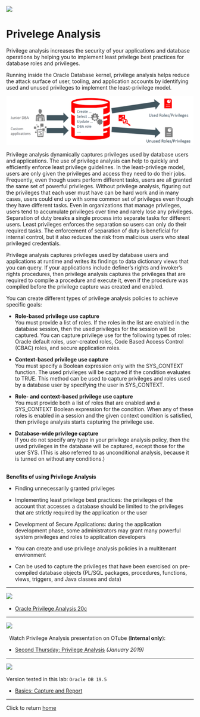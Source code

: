 ![](../../images/banner_PA.PNG)

# Privelege Analysis

Privilege analysis increases the security of your applications and database operations by helping you to implement least privilege best practices for database roles and privileges.

Running inside the Oracle Database kernel, privilege analysis helps reduce the attack surface of user, tooling, and application accounts by identifying used and unused privileges to implement the least-privilege model.

![](images/PA_Concept.PNG)

Privilege analysis dynamically captures privileges used by database users and applications. The use of privilege analysis can help to quickly and efficiently enforce least privilege guidelines. In the least-privilege model, users are only given the privileges and access they need to do their jobs. Frequently, even though users perform different tasks, users are all granted the same set of powerful privileges. Without privilege analysis, figuring out the privileges that each user must have can be hard work and in many cases, users could end up with some common set of privileges even though they have different tasks. Even in organizations that manage privileges, users tend to accumulate privileges over time and rarely lose any privileges. Separation of duty breaks a single process into separate tasks for different users. Least privileges enforces the separation so users can only do their required tasks. The enforcement of separation of duty is beneficial for internal control, but it also reduces the risk from malicious users who steal privileged credentials.

Privilege analysis captures privileges used by database users and applications at runtime and writes its findings to data dictionary views that you can query. If your applications include definer’s rights and invoker’s rights procedures, then privilege analysis captures the privileges that are required to compile a procedure and execute it, even if the procedure was compiled before the privilege capture was created and enabled.

You can create different types of privilege analysis policies to achieve specific goals:

- **Role-based privilege use capture**<br>
You must provide a list of roles. If the roles in the list are enabled in the database session, then the used privileges for the session will be captured. You can capture privilege use for the following types of roles: Oracle default roles, user-created roles, Code Based Access Control (CBAC) roles, and secure application roles.

- **Context-based privilege use capture**<br>
You must specify a Boolean expression only with the SYS_CONTEXT function. The used privileges will be captured if the condition evaluates to TRUE. This method can be used to capture privileges and roles used by a database user by specifying the user in SYS_CONTEXT.

- **Role- and context-based privilege use capture**<br>
You must provide both a list of roles that are enabled and a SYS_CONTEXT Boolean expression for the condition. When any of these roles is enabled in a session and the given context condition is satisfied, then privilege analysis starts capturing the privilege use.

- **Database-wide privilege capture**<br>
If you do not specify any type in your privilege analysis policy, then the used privileges in the database will be captured, except those for the user SYS. (This is also referred to as unconditional analysis, because it is turned on without any conditions.)
<br><br>

**Benefits of using Privilege Analysis**

- Finding unnecessarily granted privileges

- Implementing least privilege best practices: the privileges of the account that accesses a database should be limited to the privileges that are strictly required by the application or the user

- Development of Secure Applications: during the application development phase, some administrators may grant many powerful system privileges and roles to application developers

- You can create and use privilege analysis policies in a multitenant environment

- Can be used to capture the privileges that have been exercised on pre-compiled database objects (PL/SQL packages, procedures, functions, views, triggers, and Java classes and data) 


---
![](../../images/banner_Docs.PNG)

- [Oracle Privilege Analysis 20c](https://docs.oracle.com/en/database/oracle/oracle-database/20/dbseg/performing-privilege-analysis-find-privilege-use1.html#GUID-44CB644B-7B59-4B3B-B375-9F9B96F60186)

---
![](../../images/banner_Video.PNG)

&nbsp; Watch Privilege Analysis presentation on OTube (**Internal only**):
- [Second Thursday: Privilege Analysis](https://otube.oracle.com/media/Second+ThursdayA+Privilege+Analysis/1_zalpv2vo) *(January 2019)*

---
![](../../images/banner_Labs.PNG)

Version tested in this lab: `Oracle DB 19.5`

- [Basics: Capture and Report](Simple_PA_Lab/README.md)

---
Click to return [home](/README.md)
